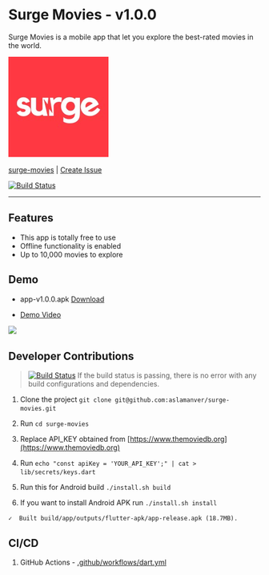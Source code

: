 # Surge Movies - v1.0.0

Surge Movies is a mobile app that let you explore the best-rated movies in the world.

![](assets/icon.png)

[surge-movies](https://aslamanver.github.io/surge-movies/) | [Create Issue](https://github.com/aslamanver/surge-movies/issues/new)

[![Build Status](https://github.com/aslamanver/surge-movies/actions/workflows/dart.yml/badge.svg)](https://github.com/aslamanver/surge-movies/actions)

<hr/>

## Features

- This app is totally free to use
- Offline functionality is enabled
- Up to 10,000 movies to explore

## Demo

- app-v1.0.0.apk [Download](demo/app-v1.0.0.apk)

- [Demo Video](https://drive.google.com/file/d/1EiRIgDZli3-TBoIy1AGnGUlxL0m6qis-/view?usp=share_link)

![](demo/screencast.gif)

## Developer Contributions

> [![Build Status](https://github.com/aslamanver/surge-movies/actions/workflows/dart.yml/badge.svg)](https://github.com/aslamanver/surge-movies/actions)
If the build status is passing, there is no error with any build configurations and dependencies.

1. Clone the project `git clone git@github.com:aslamanver/surge-movies.git`

2. Run `cd surge-movies`

3. Replace API_KEY obtained from [https://www.themoviedb.org](https://www.themoviedb.org)

4. Run `echo "const apiKey = 'YOUR_API_KEY';" | cat > lib/secrets/keys.dart`

5. Run this for Android build  `./install.sh build`

6. If you want to install Android APK run `./install.sh install`

```
✓  Built build/app/outputs/flutter-apk/app-release.apk (18.7MB).
```

## CI/CD

1. GitHub Actions - [.github/workflows/dart.yml](https://github.com/aslamanver/surge-movies/blob/master/.github/workflows/dart.yml)

